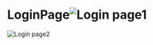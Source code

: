 # LoginPage![Login page1](https://github.com/Caiioczn/LoginPage/assets/73500497/6a4f6aef-4a10-4d59-8c03-c6126c49263a)
![Login page2](https://github.com/Caiioczn/LoginPage/assets/73500497/43a86397-74fb-4c5a-b455-cc51ec20b367)
